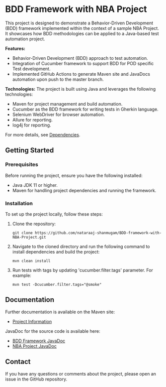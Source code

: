 
# BDD Framework with NBA Project

This project is designed to demonstrate a Behavior-Driven Development (BDD) framework implemented within the context of a sample NBA Project. It showcases how BDD methodologies can be applied to a Java-based test automation project.

**Features:**
- Behavior-Driven Development (BDD) approach to test automation.
- Integration of Cucumber framework to support BDD for POD specific Test development.
- Implemented GitHub Actions to generate Maven site and JavaDocs automation upon push to the master branch.

**Technologies:**
The project is built using Java and leverages the following technologies:
- Maven for project management and build automation.
- Cucumber as the BDD framework for writing tests in Gherkin language.
- Selenium WebDriver for browser automation.
- Allure for reporting.
- log4j for reporting.

For more details, see [Dependencies](https://nataraaj-shanmugam.github.io/BDD-framework-with-NBA-Project/dependencies.html).

## Getting Started

### Prerequisites
Before running the project, ensure you have the following installed:
- Java JDK 11 or higher.
- Maven for handling project dependencies and running the framework.

### Installation
To set up the project locally, follow these steps:
1. Clone the repository:
   ```
   git clone https://github.com/nataraaj-shanmugam/BDD-framework-with-NBA-Project.git
   ```
2. Navigate to the cloned directory and run the following command to install dependencies and build the project:
   ```
   mvn clean install
   ```
3. Run tests with tags by updating 'cucumber.filter.tags' parameter. For example:
   ```
   mvn test -Dcucumber.filter.tags="@smoke"
   ```

## Documentation
Further documentation is available on the Maven site:
- [Project Information](https://nataraaj-shanmugam.github.io/BDD-framework-with-NBA-Project/project-info.html)

JavaDoc for the source code is available here:
- [BDD Framework JavaDoc](https://nataraaj-shanmugam.github.io/BDD-framework-with-NBA-Project/BDD-Framework/index.html)
- [NBA Project JavaDoc](https://nataraaj-shanmugam.github.io/BDD-framework-with-NBA-Project/NBA-Project/index.html)

## Contact
If you have any questions or comments about the project, please open an issue in the GitHub repository.
